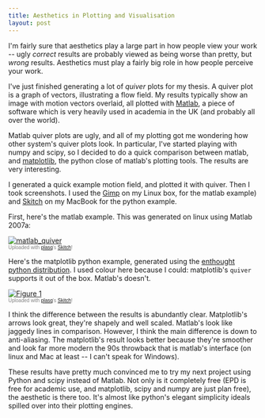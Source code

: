 ```yaml
--- 
title: Aesthetics in Plotting and Visualisation
layout: post
---
```

I'm fairly sure that aesthetics play a large part in how people view your work
-- ugly *correct* results are probably viewed as being worse than pretty, but
*wrong* results. Aesthetics must play a fairly big role in how people perceive
your work.

I've just finished generating a lot of *quiver* plots for my thesis. A quiver plot is a graph of vectors, illustrating a flow field. My results typically show an image with motion vectors overlaid, all plotted with [Matlab](http://www.mathworks.com/ "The MathWorks - MATLAB and Simulink for Technical Computing"), a piece of software which is very heavily used in academia in the UK (and probably all over the world). 

Matlab quiver plots are ugly, and all of my plotting got me wondering how other system's quiver plots look. In particular, I've started playing with numpy and scipy, so I decided to do a quick comparison between matlab, and [matplotlib](http://matplotlib.sourceforge.net/ "Overview &mdash; Matplotlib v0.98.3 documentation"), the python close of matlab's plotting tools. The results are very interesting.

I generated a quick example motion field, and plotted it with quiver. Then I took screenshots. I used the [Gimp](http://www.gimp.org/ "GIMP - The GNU Image Manipulation Program") on my Linux box, for the matlab example) and [Skitch](http://skitch.com/ "Skitch.com + Skitch = fast and fun screen capture and image sharing.") on my MacBook for the python example.

First, here's the matlab example. This was generated on linux using Matlab 2007a:
<div class="thumbnail"><a href="http://skitch.com/mattfoster/36md/matlab-quiver"><img src="http://img.skitch.com/20081028-e7tjc5ay773fbuxb7p2bra6hsx.preview.jpg" alt="matlab_quiver" /></a><br /><span style="font-family: Lucida Grande, Trebuchet, sans-serif, Helvetica, Arial; font-size: 10px; color: #808080">Uploaded with <a href="http://plasq.com/">plasq</a>'s <a href="http://skitch.com">Skitch</a>!</span></div>

Here's the matplotlib python example, generated using the [enthought python distribution](http://www.enthought.com/products/epd.php "Enthought Python Distribution :: Products :: Enthought, Inc."). I used colour here because I could: matplotlib's `quiver` supports it out of the box. Matlab's doesn't.
<div class="thumbnail"><a href="http://skitch.com/mattfoster/36jm/figure-1"><img src="http://img.skitch.com/20081028-jnb9fa6irn43pefgrninqb1977.preview.jpg" alt="Figure 1" /></a><br /><span style="font-family: Lucida Grande, Trebuchet, sans-serif, Helvetica, Arial; font-size: 10px; color: #808080">Uploaded with <a href="http://plasq.com/">plasq</a>'s <a href="http://skitch.com">Skitch</a>!</span></div>

I think the difference between the results is abundantly clear. Matplotlib's
arrows look great, they're shapely and well scaled. Matlab's look like jaggedy
lines in comparison. However, I think the main difference is down to
anti-aliasing. The matplotlib's result looks better because they're smoother and look far more modern the 90s throwback that is matlab's interface (on linux and Mac at least -- I can't speak for Windows).

These results have pretty much convinced me to try my next project using Python and scipy instead of Matlab. Not only is it completely free (EPD is free for academic use, and matplotlib, scipy and numpy are just plan free), the aesthetic is there too. It's almost like python's elegant simplicity ideals spilled over into their plotting engines.
